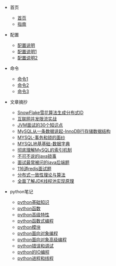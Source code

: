 <!-- docs/_sidebar.md -->
* 首页
	* [首页](README "首页")
	* [指南](guide "很厉害的导航页面")

* 配置
	* [配置说明](config/config)
	* [配置说明1](config/config1)
	* [配置说明2](config/config2)

* 命令
	* [命令1](command/command1)
	* [命令2](command/command2)
	* [命令3](command/command3)
	
* 文章摘抄
	* [SnowFlake雪花算法生成分布式ID](article/SnowFlake雪花算法生成分布式ID)
	* [互联网并发限流实战](article/互联网并发限流实战)
	* [JVM面试的30个知识点](article/JVM面试的30个知识点)
	* [MySQL从一条数据说起-InnoDB行存储数据结构](article/MySQL从一条数据说起-InnoDB行存储数据结构)
	* [MYSQL-事务和锁的面纱](article/MYSQL-事务和锁的面纱)
	* [MYSQL地基基础-数据字典](article/MYSQL地基基础-数据字典)
	* [彻底理解MySQL的索引机制](article/彻底理解MySQL的索引机制)
	* [不可不说的java锁事](article/不可不说的java锁事)
	* [面试最常被问的java后端题](article/面试最常被问的java后端题)
	* [116道redis面试题](article/116道redis面试题)
	* [分布式一致性理论与算法](article/分布式一致性理论与算法)
	* [全面了解JDK线程池实现原理](article/全面了解JDK线程池实现原理)
	

* python笔记
	* [python基础知识](python/python基础知识 "python基础")
	* [python函数](python/python函数 "python函数")
	* [python高级特性](python/python高级特性 "python高级特性")
	* [python函数式编程](python/python函数式编程 "python函数式编程")
	* [python模块](python/python模块 "python模块")
	* [python面向对象编程](python/python面向对象编程 "python面向对象编程")
	* [python面向对象高级编程](python/python面向对象高级编程 "python面向对象高级编程")
	* [python错误和调试](python/python错误和调试 "python错误和调试")
	* [python的IO编程](python/python的IO编程 "python的IO编程")
	* [python进程和线程](python/python进程和线程 "python进程和线程")

